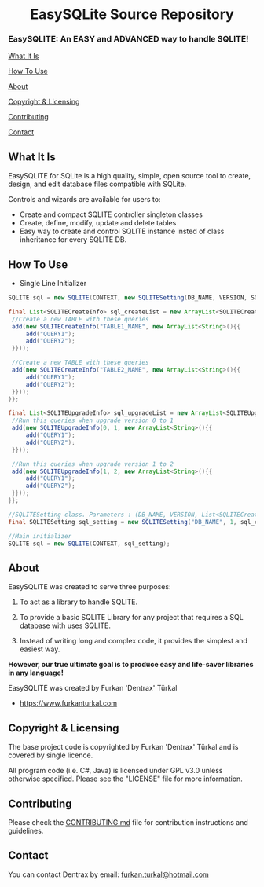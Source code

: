 <h1 align="center">EasySQLite Source Repository</h1>

### EasySQLITE: An EASY and ADVANCED way to handle SQLITE!

[What It Is](#what-it-is)

[How To Use](#how-to-use)

[About](#about)  

[Copyright & Licensing](#copyright--licensing)  

[Contributing](#contributing)  

[Contact](#contact) 

## What It Is

EasySQLITE for SQLite is a high quality, simple, open source tool to
create, design, and edit database files compatible with SQLite.

Controls and wizards are available for users to:

* Create and compact SQLITE controller singleton classes
* Create, define, modify, update and delete tables
* Easy way to create and control SQLITE instance insted of class inheritance for every SQLITE DB.

## How To Use

* Single Line Initializer

```java
SQLITE sql = new SQLITE(CONTEXT, new SQLITESetting(DB_NAME, VERSION, SQLITECreateInfo, SQLITEUpgradeInfo));
```

```java
final List<SQLITECreateInfo> sql_createList = new ArrayList<SQLITECreateInfo>(){{
 //Create a new TABLE with these queries
 add(new SQLITECreateInfo("TABLE1_NAME", new ArrayList<String>(){{
     add("QUERY1");
     add("QUERY2");
 }}));

 //Create a new TABLE with these queries
 add(new SQLITECreateInfo("TABLE2_NAME", new ArrayList<String>(){{
     add("QUERY1");
     add("QUERY2");
 }}));
}};

final List<SQLITEUpgradeInfo> sql_upgradeList = new ArrayList<SQLITEUpgradeInfo>(){{
 //Run this queries when upgrade version 0 to 1
 add(new SQLITEUpgradeInfo(0, 1, new ArrayList<String>(){{
     add("QUERY1");
     add("QUERY2");
 }}));

 //Run this queries when upgrade version 1 to 2
 add(new SQLITEUpgradeInfo(1, 2, new ArrayList<String>(){{
     add("QUERY1");
     add("QUERY2");
 }}));
}};

//SQLITESetting class. Parameters : (DB_NAME, VERSION, List<SQLITECreateInfo>, List<SQLITEUpgradeInfo>)
final SQLITESetting sql_setting = new SQLITESetting("DB_NAME", 1, sql_createList, sql_upgradeList);

//Main initializer
SQLITE sql = new SQLITE(CONTEXT, sql_setting);
```

## About

EasySQLITE was created to serve three purposes:

1. To act as a library to handle SQLITE.

2. To provide a basic SQLITE Library for any project that requires a SQL database with uses SQLITE. 

3. Instead of writing long and complex code, it provides the simplest and easiest way.

**However, our true ultimate goal is to produce easy and life-saver libraries in any language!**

EasySQLITE was created by Furkan 'Dentrax' Türkal

 * <https://www.furkanturkal.com>
 
 ## Copyright & Licensing

The base project code is copyrighted by Furkan 'Dentrax' Türkal and
is covered by single licence.

All program code (i.e. C#, Java) is licensed under GPL v3.0 unless otherwise
specified.  Please see the "LICENSE" file for more information.

## Contributing

Please check the [CONTRIBUTING.md](CONTRIBUTING.md) file for contribution instructions and guidelines.

## Contact

You can contact Dentrax by email:
    furkan.turkal@hotmail.com
